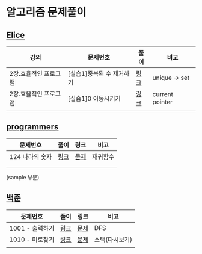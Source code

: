 # 알고리즘 문제풀이

## [Elice](./boj)

| 강의                  | 문제번호                  | 풀이                   | 비고            |
| --------------------- | ------------------------- | ---------------------- | --------------- |
| 2장.효율적인 프로그램 | [실습1]중복된 수 제거하기 | [링크](./Elice/2_1.md) | unique → set    |
| 2장.효율적인 프로그램 | [실습1]0 이동시키기       | [링크](./Elice/2_2.md) | current pointer |
|                       |                           |                        |                 |



## [programmers](./programmers)
| 문제번호        | 풀이                  | 링크                                                         | 비고     |
| --------------- | --------------------- | ------------------------------------------------------------ | -------- |
| 124 나라의 숫자 | [링크](./boj/1001.py) | [문제](https://programmers.co.kr/learn/courses/30/lessons/12899) | 재귀함수 |
|                 |                       |                                                              |          |
|                 |                       |                                                              |          |





(sample 부분)

## [백준](./programmers)
| 문제번호        | 풀이                  | 링크                                         | 비고           |
| --------------- | --------------------- | -------------------------------------------- | -------------- |
| 1001 - 출력하기 | [링크](./boj/1001.py) | [문제](https://www.acmicpc.net/problem/1001) | DFS            |
| 1010 - 미로찾기 | [링크](./boj/1010.py) | [문제](https://www.acmicpc.net/problem/1010) | 스택(다시보기) |
|                 |                       |                                              |                |

